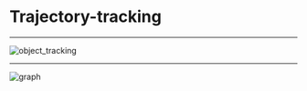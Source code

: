 # Trajectory-tracking

---

![object_tracking](https://github.com/Abhey16/Trajectory-tracking/assets/132549463/8a4c7745-6485-4d71-899b-910b718738bb)

---
![graph](https://github.com/Abhey16/Trajectory-tracking/assets/132549463/9614e19e-89b6-4675-8a88-8c3cffcedc34)

